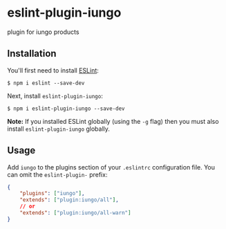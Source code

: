 # eslint-plugin-iungo

plugin for iungo products

## Installation

You'll first need to install [ESLint](http://eslint.org):

```
$ npm i eslint --save-dev
```

Next, install `eslint-plugin-iungo`:

```
$ npm i eslint-plugin-iungo --save-dev
```

**Note:** If you installed ESLint globally (using the `-g` flag) then you must also install `eslint-plugin-iungo` globally.

## Usage

Add `iungo` to the plugins section of your `.eslintrc` configuration file. You can omit the `eslint-plugin-` prefix:

```json
{
    "plugins": ["iungo"],
    "extends": ["plugin:iungo/all"],
    // or
    "extends": ["plugin:iungo/all-warn"]
}
```





